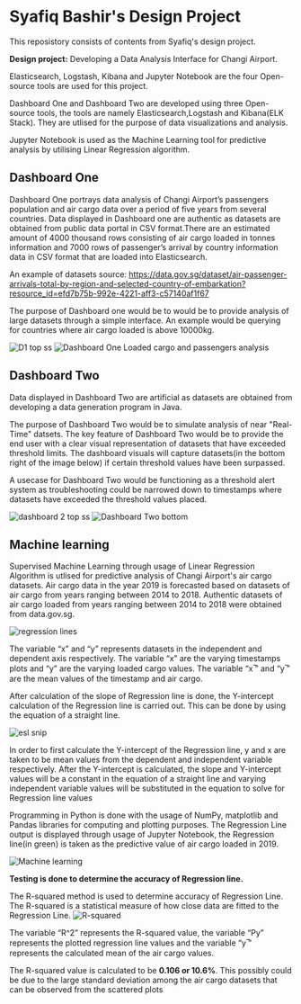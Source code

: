 # Syafiq Bashir's Design Project

This reposistory consists of contents from Syafiq's design project.

**Design project:** Developing a Data Analysis Interface for Changi Airport.

Elasticsearch, Logstash, Kibana and Jupyter Notebook are the four Open-source tools are used for this project. 

Dashboard One and Dashboard Two are developed using three Open-source tools, the tools are namely Elasticsearch,Logstash and Kibana(ELK Stack). They are utlised for the purpose of data visualizations and analysis.

Jupyter Notebook is used as the Machine Learning tool for predictive analysis by utilising Linear Regression algorithm. 


## Dashboard One 

Dashboard One portrays data analysis of Changi Airport’s passengers population and air cargo data over a period of five years from several countries. Data displayed in Dashboard one are authentic as datasets are obtained from public data portal in CSV format.There are an estimated amount of 4000 thousand rows consisting of air cargo loaded in tonnes information and 7000 rows of passenger’s arrival by country information data in CSV format that are loaded into Elasticsearch. 

An example of datasets source:
https://data.gov.sg/dataset/air-passenger-arrivals-total-by-region-and-selected-country-of-embarkation?resource_id=efd7b75b-992e-4221-aff3-c57140af1f67

The purpose of Dashboard one would be to would be to provide analysis of large datasets through a simple interface. An example would be  querying for countries where air cargo loaded is above 10000kg.

![D1 top ss](https://user-images.githubusercontent.com/47980926/58750954-fc242c00-84ca-11e9-910a-dbc580661220.JPG)
![Dashboard One Loaded cargo and passengers analysis](https://user-images.githubusercontent.com/47980926/58750956-047c6700-84cb-11e9-9193-35b05a26a5c9.JPG)

## Dashboard Two

Data displayed in Dashboard Two are artificial as datasets are obtained from developing a data generation program in Java.

The purpose of Dashboard Two would be to simulate analysis of near "Real-Time" datsets. The key feature of Dashboard Two would be to provide the end user with a clear visual representation of datasets that have exceeded threshold limits. The dashboard visuals will capture datasets(in the bottom right of the image below) if certain threshold values have been surpassed.

A usecase for Dashboard Two would be functioning as a threshold alert system as troubleshooting could be narrowed down to timestamps where datasets have exceeded the threshold values placed. 

![dashboard 2 top ss](https://user-images.githubusercontent.com/47980926/58751127-1232ec00-84cd-11e9-8ba7-fdcc0b526210.JPG)
![Dashboard Two bottom](https://user-images.githubusercontent.com/47980926/58751135-17903680-84cd-11e9-906d-88043f2aa6e2.JPG)

## Machine learning 

Supervised Machine Learning through usage of Linear Regression Algorithm is utlised for predictive analysis of Changi Airport's air cargo datasets. Air cargo data in the year 2019 is forecasted based on datasets of air cargo from years ranging between 2014 to 2018. Authentic datasets of air cargo loaded from years ranging between 2014 to 2018 were obtained from data.gov.sg.

![regression lines](https://user-images.githubusercontent.com/47980926/62994977-329a0200-be91-11e9-9d74-ccb448d65aef.JPG)

The variable “x” and “y” represents datasets in the independent and dependent axis respectively. The variable “x” are the varying timestamps plots and “y” are the varying loaded cargo values. The variable “x ̅” and “y ̅” are the mean values of the timestamp and air cargo.

After calculation of the slope of Regression line is done, the Y-intercept calculation of the Regression line is carried out. This can be done by using the equation of a straight line.

![esl snip](https://user-images.githubusercontent.com/47980926/62995488-67a75400-be93-11e9-9101-620f5ee6e3ca.JPG)

In order to first calculate the Y-intercept of the Regression line, y and x are taken to be mean values from the dependent and independent variable respectively. After the Y-intercept is calculated, the slope and Y-intercept values will be a constant in the equation of a straight line and varying independent variable values will be substituted in the equation to solve for Regression line values

Programming in Python is done with the usage of NumPy, matplotlib and Pandas libraries for computing and plotting purposes. The Regression Line output is displayed through usage of Jupyter Notebook, the Regression line(in green) is taken as the predictive value of air cargo loaded in 2019.

![Machine learning](https://user-images.githubusercontent.com/47980926/58751594-13671780-84d3-11e9-8677-05ad32e46bb2.JPG)


**Testing is done to determine the accuracy of Regression line.**

The R-squared method is used to determine accuracy of Regression Line. The R-squared is a statistical measure of how close data are fitted to the Regression Line.
![R-squared](https://user-images.githubusercontent.com/47980926/62994782-442eda00-be90-11e9-8e01-cbdffb5e54b3.JPG)

The variable “R^2” represents the R-squared value, the variable “Py” represents the plotted regression line values and the variable “y ̅” represents the calculated mean of the air cargo values.

The R-squared value is calculated to be **0.106 or 10.6%**. This possibly could be due to the large standard deviation among the air cargo datasets that can be observed from the scattered plots 
